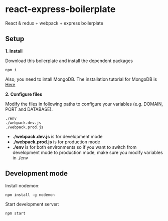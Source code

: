 # react-express-boilerplate
React &amp; redux + webpack + express boilerplate

## Setup

**1. Install**

Download this boilerplate and install the dependent packages
```
npm i
```
Also, you need to intall MongoDB. The installation tutorial for MongoDB is [Here](https://docs.mongodb.com/manual/installation/)

**2. Configure files**

Modify the files in following paths to configure your variables (e.g. DOMAIN, PORT and DATABASE).

```
./env
./webpack.dev.js
./webpack.prod.js
```
- **./webpack.dev.js** is for development mode
- **./webpack.prod.js** is for production mode
- **./env** is for both environments so if you want to switch from development mode to production mode, make sure you modify variables in ./env


## Development mode

Install nodemon:
```
npm install -g nodemon
```
Start development server:
```
npm start
```
